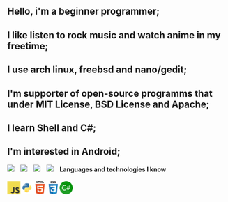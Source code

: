 ## Hello, i'm a beginner programmer;
## I like listen to rock music and watch anime in my freetime;
## I use arch linux, freebsd and nano/gedit;
## I'm supporter of open-source programms that under MIT License, BSD License and Apache;
## I learn Shell and C#;
## I'm interested in Android;
<img align="left" width="30px" src="https://upload.wikimedia.org/wikipedia/commons/thumb/6/64/Android_logo_2019_%28stacked%29.svg/1200px-Android_logo_2019_%28stacked%29.svg.png" />
<img align="left" width="30px" src="https://upload.wikimedia.org/wikipedia/commons/thumb/3/35/Tux.svg/800px-Tux.svg.png" />
<img align="left" width="30px" src="https://www.freebsd.org/gifs/daemon-phk.png" />
<img align="left" width="30px" src="https://upload.wikimedia.org/wikipedia/commons/thumb/1/17/Archlinux-vert-dark.svg/355px-Archlinux-vert-dark.svg.png" />

#### Languages and technologies I know

<img align="left" width="30px" src="https://raw.githubusercontent.com/github/explore/80688e429a7d4ef2fca1e82350fe8e3517d3494d/topics/javascript/javascript.png" />
<img align="left" width="30px" src="https://raw.githubusercontent.com/github/explore/80688e429a7d4ef2fca1e82350fe8e3517d3494d/topics/python/python.png" />
<img align="left" width="30px" src="https://raw.githubusercontent.com/github/explore/80688e429a7d4ef2fca1e82350fe8e3517d3494d/topics/html/html.png" />
<img align="left" width="30px" src="https://raw.githubusercontent.com/github/explore/80688e429a7d4ef2fca1e82350fe8e3517d3494d/topics/css/css.png" />
<img align="left" width="30px" src="https://raw.githubusercontent.com/github/explore/80688e429a7d4ef2fca1e82350fe8e3517d3494d/topics/csharp/csharp.png" />
